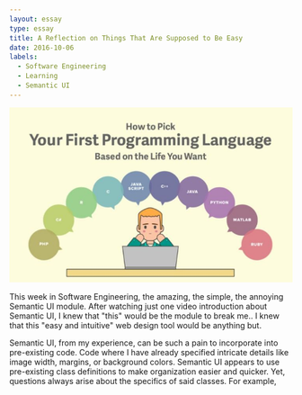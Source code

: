 ```yaml
---
layout: essay
type: essay
title: A Reflection on Things That Are Supposed to Be Easy
date: 2016-10-06
labels:
  - Software Engineering
  - Learning
  - Semantic UI
---
```


<img class="ui medium right floated rounded image" src="../images/prog.jpg">

This week in Software Engineering, the amazing, the simple, the annoying Semantic UI module. After watching just one video introduction about Semantic UI, I knew that "this" would be the module to break me.. I knew that this "easy and intuitive" web design tool would be anything but.

Semantic UI, from my experience, can be such a pain to incorporate into pre-existing code. Code where I have already specified intricate details like image width, margins, or background colors. Semantic UI appears to use pre-existing class definitions to make organization easier and quicker. Yet, questions always arise about the specifics of said classes. For example, 

